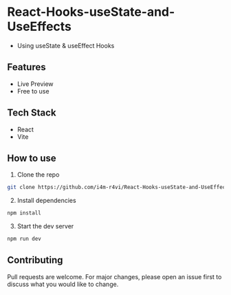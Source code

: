 
# React-Hooks-useState-and-UseEffects
- Using useState & useEffect Hooks

## Features
- Live Preview
- Free to use

## Tech Stack
- React
- Vite

## How to use
1. Clone the repo
``` bash
git clone https://github.com/i4m-r4vi/React-Hooks-useState-and-UseEffects.git
```

2. Install dependencies
``` bash
npm install
```

3. Start the dev server
``` bash
npm run dev
```

## Contributing
Pull requests are welcome. For major changes, please open an issue first to discuss what you would like to change.


  
